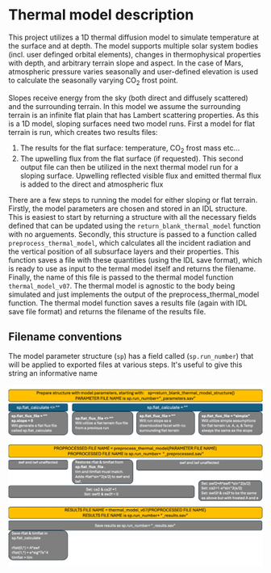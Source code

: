 # Thermal model description

This project utilizes a 1D thermal diffusion model to simulate temperature at the surface and at depth. The model supports multiple solar system bodies (incl. user definged orbital elements), changes in thermophysical properties with depth, and arbitrary terrain slope and aspect.  In the case of Mars, atmospheric pressure varies seasonally and user-defined elevation is used to calculate the seasonally varying CO<sub>2</sub> frost point.

Slopes receive energy from the sky (both direct and diffusely scattered) and the surrounding terrain. In this model we assume the surrounding terrain is an infinite flat plain that has Lambert scattering properties. As this is a 1D model, sloping surfaces need two model runs. First a model for flat terrain is run, which creates two results files:
1. The results for the flat surface: temperature, CO<sub>2</sub> frost mass etc...
2. The upwelling flux from the flat surface (if requested).
This second output file can then be utilized in the next thermal model run for a sloping surface.  Upwelling reflected visible flux and emitted thermal flux is added to the direct and atmospheric flux 

There are a few steps to running the model for either sloping or flat terrain.  Firstly, the model parameters are chosen and stored in an IDL structure. This is easiest to start by returning a structure with all the necessary fields defined that can be updated using the `return_blank_thermal_model` function with no arguements. Secondly, this structure is passed to a function called `preprocess_thermal_model`, which calculates all the incident radiation and the vertical position of all subsurface layers and their properties. This function saves a file with these quantities (using the IDL save format), which is ready to use as input to the termal model itself and returns the filename.  Finally, the name of this file is passed to the thermal model function `thermal_model_v07`.  The thermal model is agnostic to the body being simulated and just implements the output of the preprocess_thermal_model function. The thermal model function saves a results file (again with IDL save file format) and returns the filename of the results file. 

## Filename conventions
The model parameter structure (`sp`) has a field called (`sp.run_number`) that will be applied to exported files at various steps.  It's useful to give this string an informative name 



 ![Thermal model flow chart](thermal_processing_logic.jpg)

